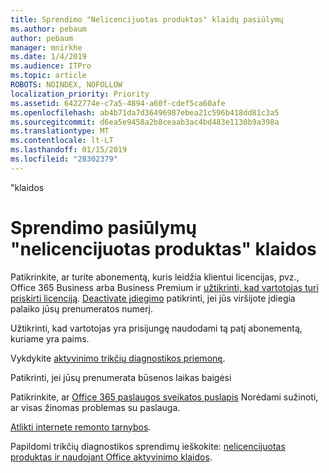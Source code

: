 ```yaml
---
title: Sprendimo "Nelicencijuotas produktas" klaidų pasiūlymų
ms.author: pebaum
author: pebaum
manager: mnirkhe
ms.date: 1/4/2019
ms.audience: ITPro
ms.topic: article
ROBOTS: NOINDEX, NOFOLLOW
localization_priority: Priority
ms.assetid: 6422774e-c7a5-4894-a60f-cdef5ca60afe
ms.openlocfilehash: ab4b71da7d36496987ebea21c596b418dd81c3a5
ms.sourcegitcommit: d6ea5e9458a2b8ceaab3ac4bd483e1130b9a398a
ms.translationtype: MT
ms.contentlocale: lt-LT
ms.lasthandoff: 01/15/2019
ms.locfileid: "28302379"
---
```

"klaidos

# <a name="suggestions-for-solving-unlicensed-product-errors"></a>Sprendimo pasiūlymų "nelicencijuotas produktas" klaidos

Patikrinkite, ar turite abonementą, kuris leidžia klientui licencijas, pvz., Office 365 Business arba Business Premium ir [užtikrinti, kad vartotojas turi priskirti licenciją](https://support.office.com/article/997596B5-4173-4627-B915-36ABAC6786DC). [Deactivate įdiegimo](https://support.office.com/article/9b497c85-d0a4-4735-80fa-d3565bc05bd1) patikrinti, jei jūs viršijote įdiegia palaiko jūsų prenumeratos numerį. 
  
Užtikrinti, kad vartotojas yra prisijungę naudodami tą patį abonementą, kuriame yra paims.
  
Vykdykite [aktyvinimo trikčių diagnostikos priemonę](https://aka.ms/SARA-OfficeActivation-Alchemy).
  
Patikrinti, jei jūsų prenumerata būsenos laikas baigėsi
  
Patikrinkite, ar [Office 365 paslaugos sveikatos puslapis](https://support.office.com/article/932AD3AD-533C-418A-B938-6E44E8BC33B0) Norėdami sužinoti, ar visas žinomas problemas su paslauga. 
  
[Atlikti internete remonto tarnybos](https://support.office.com/Article/7821d4b6-7c1d-4205-aa0e-a6b40c5bb88b).
  
Papildomi trikčių diagnostikos sprendimų ieškokite: [nelicencijuotas produktas ir naudojant Office aktyvinimo klaidos](https://support.office.com/Article/0d23d3c0-c19c-4b2f-9845-5344fedc4380).
  

